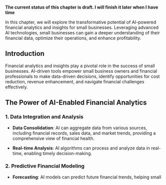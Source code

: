 **The current status of this chapter is draft. I will finish it later when I have time**

In this chapter, we will explore the transformative potential of AI-powered financial analytics and insights for small businesses. Leveraging advanced AI technologies, small businesses can gain a deeper understanding of their financial data, optimize their operations, and enhance profitability.

Introduction
------------

Financial analytics and insights play a pivotal role in the success of small businesses. AI-driven tools empower small business owners and financial professionals to make data-driven decisions, identify opportunities for cost reduction, revenue enhancement, and navigate financial challenges effectively.

The Power of AI-Enabled Financial Analytics
-------------------------------------------

### 1. **Data Integration and Analysis**

* **Data Consolidation**: AI can aggregate data from various sources, including financial records, sales data, and market trends, providing a comprehensive view of financial health.

* **Real-time Analysis**: AI algorithms can process and analyze data in real-time, enabling timely decision-making.

### 2. **Predictive Financial Modeling**

* **Forecasting**: AI models can predict future financial trends, helping small
